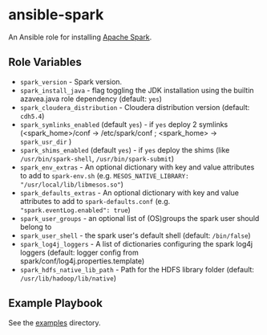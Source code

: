 # ansible-spark

An Ansible role for installing [Apache Spark](https://spark.apache.org).

## Role Variables

- `spark_version` - Spark version.
- `spark_install_java` - flag toggling the JDK installation using the builtin azavea.java role dependency (default: `yes`)
- `spark_cloudera_distribution` - Cloudera distribution version (default: `cdh5.4`)
- `spark_symlinks_enabled` (default `yes`) - if `yes` deploy 2 symlinks (<spark_home>/conf -> /etc/spark/conf ; <spark_home> -> `spark_usr_dir` )
- `spark_shims_enabled` (default `yes`) - if `yes` deploy the shims (like `/usr/bin/spark-shell`, `/usr/bin/spark-submit`)
- `spark_env_extras` - An optional dictionary with key and value attributes to add to `spark-env.sh` (e.g. `MESOS_NATIVE_LIBRARY: "/usr/local/lib/libmesos.so"`)
- `spark_defaults_extras` - An optional dictionary with key and value attributes
  to add to `spark-defaults.conf` (e.g. `"spark.eventLog.enabled": true`)
- `spark_user_groups` - an optional list of (OS)groups the spark user should belong to
- `spark_user_shell` - the spark user's default shell (default: `/bin/false`)
- `spark_log4j_loggers` - A list of dictionaries configuring the spark log4j loggers (default: logger config from spark/conf/log4j.properties.template)
- `spark_hdfs_native_lib_path` - Path for the HDFS library folder (default: `/usr/lib/hadoop/lib/native`)

## Example Playbook

See the [examples](./examples/) directory.
